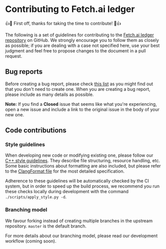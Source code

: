 # Contributing to Fetch.ai ledger

:+1::tada: First off, thanks for taking the time to contribute! :tada::+1:

The following is a set of guidelines for contributing to the [Fetch.ai ledger repository](https://github.com/fetchai/ledger) on GitHub. We strongly encourage you to follow them as closely as possible; if you are dealing with a case not specified here, use your best judgment and feel free to propose changes to the document in a pull request.


## Bug reports

Before creating a bug report, please check [this list](https://github.com/fetchai/ledger/issues) as you might find out that you don't need to create one. When you are creating a bug report, please include as many details as possible.

**Note:** If you find a **Closed** issue that seems like what you're experiencing, open a new issue and include a link to the original issue in the body of your new one.


## Code contributions

### Style guidelines

When developing new code or modifying existing one, please follow our [C++ style guidelines](docs/cplusplus-style-guide.md). They describe file structuring, resource handling, etc. Some basic instructions about formatting are also included, but please refer to the [ClangFormat file](.clang-format) for the most detailed specification.

Adherence to these guidelines will be automatically checked by the CI system, but in order to speed up the build process, we recommend you run these checks locally during development with the command `./scripts/apply_style.py -d`.

### Branching model

We favour forking instead of creating multiple branches in the upstream repository. `master` is the default branch.

For more details about our branching model, please read our development workflow (coming soon).
